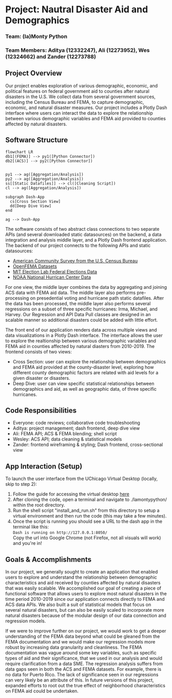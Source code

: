 # Project: Nautral Disaster Aid and Demographics
### Team: (la)Monty Python 
### Team Members: Aditya (12332247), Ali (12273952), Wes (12324662) and Zander (12273788)

## Project Overview
Our project enables exploration of various demographic, economic, and political features on federal government aid to counties after natural disasters in the U.S. We collect data from several government sources, including the Census Bureau and FEMA, to capture demographic, economic, and natural disaster measures. Our project includes a Plotly Dash interface where users can interact the data to explore the relationship between various demographic variables and FEMA aid provided to counties affected by natural disasters. 

## Software Structure
```mermaid
flowchart LR
db1[(FEMA)] --> py1([Python Connector])
db2[(ACS)] --> py2([Python Connector])


py1 --> ag([Aggregation/Analysis])
py2 --> ag([Aggregation/Analysis])
ss[[Static Datafiles]] --> cl([Cleaning Script])
cl --> ag([Aggregation/Analysis])

subgraph Dash-App
  cs[Cross Section View]
  dd[Deep Dive View]
end

ag --> Dash-App
```
The software consists of two abstract class connections to two separate APIs (and several downloaded static datasources) on the backend, a data integration and analysis middle layer, and a Plotly Dash frontend application. The backend of our project connects to the following APIs and static datasources:  
- <a href='https://www.census.gov/programs-surveys/acs/data/data-via-api.html'>American Community Survey from the U.S. Census Bureau</a>  
- <a href='https://www.fema.gov/about/openfema/data-sets#disaster'>OpenFEMA Datasets</a>  
- <a href='https://electionlab.mit.edu/data'>MIT Election Lab Federal Elections Data</a>  
- <a href='https://www.nhc.noaa.gov/data/'>NOAA National Hurrican Center Data </a>
  
For one view, the middle layer combines the data by aggregating and joining ACS data with FEMA aid data. The middle layer also performs pre-processing on presedential voting and hurricane path static datafiles. After the data has been processed, the middle layer also performs several regressions on a subset of three specific hurricanes: Irma, Michael, and Harvey. Our Regression and API Data Pull classes are designed in an scalable manner so additional disasters could be added with little effort.

The front end of our application renders data across multiple views and data visualizations in a Plotly Dash interface. The interface allows the user to explore the realtionship between various demographic variables and FEMA aid in counties affected by natural diasters from 2010-2019. The frontend consists of two views:
- Cross Section: user can explore the relationship between demographics and FEMA aid provided at the county-disaster level, exploring how different county demographic factors are related with aid levels for a given disaster or disasters.  
- Deep Dive: user can view specific statistical relationships between demographics and aid, as well as geographic data, of three specific hurricanes.   

## Code Responsibilities
- Everyone: code reviews; collaborative code troubleshooting  
- Aditya: project management; dash frontend, deep dive view  
- Ali: FEMA API; ACS & FEMA blending; shell script  
- Wesley: ACS API; data cleaning & statistical models  
- Zander: frontend wireframing & styling; Dash frontend, cross-sectional view

## App Interaction (Setup)
To launch the user interface from the UChicago Virtual Desktop (locally, skip to step 2):
1. Follow the guide for accessing the virtual desktop <a href='https://classes.cs.uchicago.edu/current/30122-1/resources/virtual-desktop.html'>here</a>  
2. After cloning the code, open a terminal and navigate to ./lamontypython/ within the root directory.  
3. Run the shell script "install_and_run.sh" from this directory to setup a virtual environment and then run the code (this may take a few minutes).  
4. Once the script is running you should see a URL to the dash app in the terminal like this:  
    ``Dash is running on http://127.0.0.1:8050/``  
Copy the url into Google Chrome (not Firefox, not all visuals will work) and you're in!  

## Goals & Accomplishments
In our project, we generally sought to create an application that enabled users to explore and understand the relationship between demographic characteristics and aid received by counties affected by natural disasters that was easily scalable. We accomplished our goal of creating a piece of functional software that allows users to explore most natural disasters in the time period 2010-2019 since our application connects directly to FEMA and ACS data APIs. We also built a suit of statistical models that focus on several natural disasters, but can also be easily scaled to incorporate more natural disasters because of the modular design of our data connection and regression models.

If we were to improve further on our project, we would work to get a deeper understanding of the FEMA data beyond what could be gleaned from the FEMA documentation and we would make our regression models more robust by increasing data granularity and cleanliness. The FEMA documentation was vague around some key variables, such as specific types of aid and their significance, that we used in our analysis and would require clarification from a data SME. The regression analysis suffers from data gaps seen in both the ACS and FEMA datasets. For example, there is no data for Puerto Rico. The lack of significance seen in our regressions can very likely be an attribute of this. In future versions of this project, expanded efforts to root out the true effect of neighborhood characteristics on FEMA aid could be undertaken.